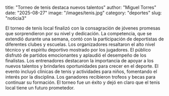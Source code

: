 title: "Torneo de tenis destaca nuevos talentos"
author: "Miguel Torres"
date: "2025-08-27"
image: "/images/tenis.jpg"
category: "deportes"
slug: "noticia3"

El torneo de tenis local finalizó con la consagración de jóvenes promesas que sorprendieron por su nivel y dedicación. La competencia, que se extendió durante una semana, contó con la participación de deportistas de diferentes clubes y escuelas. Los organizadores resaltaron el alto nivel técnico y el espíritu deportivo mostrado por los jugadores. El público disfrutó de partidos emocionantes y aplaudió el desempeño de los finalistas. Los entrenadores destacaron la importancia de apoyar a los nuevos talentos y brindarles oportunidades para crecer en el deporte. El evento incluyó clínicas de tenis y actividades para niños, fomentando el interés por la disciplina. Los ganadores recibieron trofeos y becas para continuar su formación. El torneo fue un éxito y dejó en claro que el tenis local tiene un futuro prometedor.
